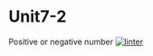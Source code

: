 # Unit7-2
Positive or negative number
 [![linter](https://github.com/markcompsci/Unit7-2/workflows/linter/badge.svg)](https://github.com/marketplace/actions/super-linter)
